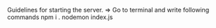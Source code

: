 Guidelines for starting the server.
=> Go to terminal and write following commands
npm i .
nodemon index.js
